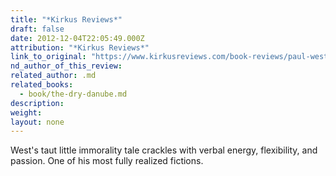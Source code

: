 ```yaml
---
title: "*Kirkus Reviews*"
draft: false
date: 2012-12-04T22:05:49.000Z
attribution: "*Kirkus Reviews*"
link_to_original: "https://www.kirkusreviews.com/book-reviews/paul-west/the-dry-danube/#review"
nd_author_of_this_review:
related_author: .md
related_books:
  - book/the-dry-danube.md
description:
weight:
layout: none
---
```

West's taut little immorality tale crackles with verbal energy, flexibility, and passion. One of his most fully realized fictions.

